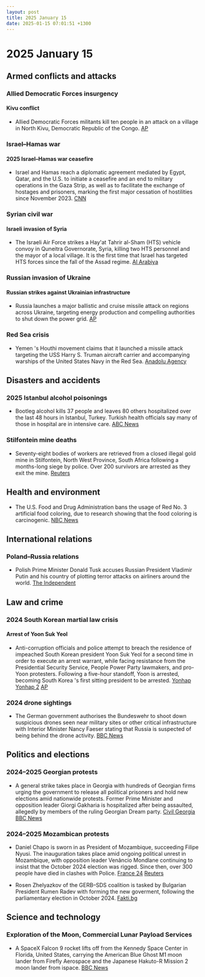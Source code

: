 ```yaml
---
layout: post
title: 2025 January 15
date: 2025-01-15 07:01:51 +1300
---
```


# 2025 January 15

## Armed conflicts and attacks

### Allied Democratic Forces insurgency

#### Kivu conflict

- Allied Democratic Forces militants kill ten people in an attack on a village in North Kivu, Democratic Republic of the Congo. [AP](https://apnews.com/article/congo-islamic-rebel-attack-adf-kivu-makoko-faae44fe327d54ca619acd7c3fb30104)

### Israel–Hamas war

#### 2025 Israel–Hamas war ceasefire

- Israel and Hamas reach a diplomatic agreement mediated by Egypt, Qatar, and the U.S. to initiate a ceasefire and an end to military operations in the Gaza Strip, as well as to facilitate the exchange of hostages and prisoners, marking the first major cessation of hostilities since November 2023. [CNN](https://www.cnn.com/world/live-news/israel-hamas-gaza-ceasefire-hostages-01-15-24/index.html)

### Syrian civil war

#### Israeli invasion of Syria

- The Israeli Air Force strikes a Hay'at Tahrir al-Sham (HTS) vehicle convoy in Quneitra Governorate, Syria, killing two HTS personnel and the mayor of a local village. It is the first time that Israel has targeted HTS forces since the fall of the Assad regime. [Al Arabiya](https://english.alarabiya.net/News/middle-east/2025/01/15/first-israel-strike-on-new-syria-security-forces-kills-3-medical-source-monitor)

### Russian invasion of Ukraine

#### Russian strikes against Ukrainian infrastructure

- Russia launches a major ballistic and cruise missile attack on regions across Ukraine, targeting energy production and compelling authorities to shut down the power grid. [AP](https://apnews.com/article/russia-ukraine-war-massive-attack-power-cuts-2dc7a30e36c9eca3e874476374c21eba)

### Red Sea crisis

- Yemen 's Houthi movement claims that it launched a missile attack targeting the USS Harry S. Truman aircraft carrier and accompanying warships of the United States Navy in the Red Sea. [Anadolu Agency](https://www.aa.com.tr/en/middle-east/yemen-s-houthis-claim-missile-drone-attack-on-us-aircraft-carrier-in-red-sea/3451441)

## Disasters and accidents

### 2025 Istanbul alcohol poisonings

- Bootleg alcohol kills 37 people and leaves 80 others hospitalized over the last 48 hours in Istanbul, Turkey. Turkish health officials say many of those in hospital are in intensive care. [ABC News](https://abcnews.go.com/International/wireStory/bootleg-alcohol-claims-lives-30-people-istanbul-dozens-117746365)

### Stilfontein mine deaths

- Seventy-eight bodies of workers are retrieved from a closed illegal gold mine in Stilfontein, North West Province, South Africa following a months-long siege by police. Over 200 survivors are arrested as they exit the mine. [Reuters](https://www.reuters.com/world/africa/body-count-south-african-mine-rescue-operation-rises-60-2025-01-15/)

## Health and environment

- The U.S. Food and Drug Administration bans the usage of Red No. 3 artificial food coloring, due to research showing that the food coloring is carcinogenic. [NBC News](https://www.nbcnews.com/health/health-news/fda-bans-red-no-3-artificial-coloring-beverages-candy-rcna185479)

## International relations

### Poland–Russia relations

- Polish Prime Minister Donald Tusk accuses Russian President Vladimir Putin and his country of plotting terror attacks on airliners around the world. [The Independent](https://www.independent.co.uk/news/world/europe/ukraine-russia-war-live-putin-storm-shadow-missiles-b2679782.html)

## Law and crime

### 2024 South Korean martial law crisis

#### Arrest of Yoon Suk Yeol

- Anti-corruption officials and police attempt to breach the residence of impeached South Korean president Yoon Suk Yeol for a second time in order to execute an arrest warrant, while facing resistance from the Presidential Security Service, People Power Party lawmakers, and pro-Yoon protesters. Following a five-hour standoff, Yoon is arrested, becoming South Korea 's first sitting president to be arrested. [Yonhap](https://www.yna.co.kr/view/AKR20250115005200004?rec_id=1736900123005&site=recommendation_view) [Yonhap 2](https://www.yna.co.kr/view/AKR20250115069851001) [AP](https://apnews.com/article/south-korea-yoon-martial-law-detain-8dd7f03661be39729741de9a3b5d1714)

### 2024 drone sightings

- The German government authorises the Bundeswehr to shoot down suspicious drones seen near military sites or other critical infrastructure with Interior Minister Nancy Faeser stating that Russia is suspected of being behind the drone activity. [BBC News](https://www.bbc.com/news/articles/ce3l2v01y4wo)

## Politics and elections

### 2024–2025 Georgian protests

- A general strike takes place in Georgia with hundreds of Georgian firms urging the government to release all political prisoners and hold new elections amid nationwide protests. Former Prime Minister and opposition leader Giorgi Gakharia is hospitalized after being assaulted, allegedly by members of the ruling Georgian Dream party. [Civil Georgia](https://civil.ge/archives/652251) [BBC News](https://www.bbc.com/news/articles/cpql9v1r57vo)

### 2024–2025 Mozambican protests

- Daniel Chapo is sworn in as President of Mozambique, succeeding Filipe Nyusi. The inauguration takes place amid ongoing political unrest in Mozambique, with opposition leader Venâncio Mondlane continuing to insist that the October 2024 election was rigged. Since then, over 300 people have died in clashes with Police. [France 24](https://www.france24.com/en/africa/20250115-mozambique-inaugurates-president-elect-daniel-chapo-amid-deadly-unrest) [Reuters](https://www.reuters.com/world/africa/mozambique-president-sworn-post-election-protest-deaths-rise-2025-01-15/)

- Rosen Zhelyazkov of the GERB–SDS coalition is tasked by Bulgarian President Rumen Radev with forming the new goverment, following the parliamentary election in October 2024. [Fakti.bg](https://fakti.bg/en/bulgaria/941822-prezidentat-vrachi-parvia-mandat-na-gerb-sds)

## Science and technology

### Exploration of the Moon, Commercial Lunar Payload Services

- A SpaceX Falcon 9 rocket lifts off from the Kennedy Space Center in Florida, United States, carrying the American Blue Ghost M1 moon lander from Firefly Aerospace and the Japanese Hakuto-R Mission 2 moon lander from ispace. [BBC News](https://www.bbc.com/news/articles/cn8x5gm4k1xo)